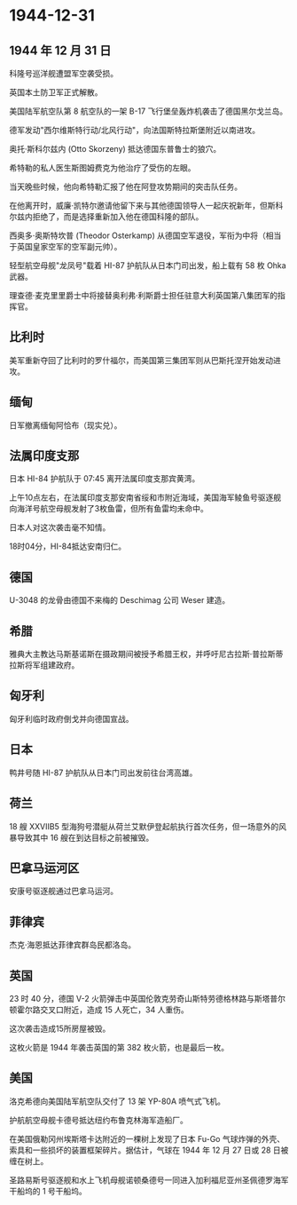 # 1944-12-31

## 1944 年 12 月 31 日

科隆号巡洋舰遭盟军空袭受损。

英国本土防卫军正式解散。

美国陆军航空队第 8 航空队的一架 B-17
飞行堡垒轰炸机袭击了德国黑尔戈兰岛。

德军发动"西尔维斯特行动/北风行动"，向法国斯特拉斯堡附近以南进攻。

奥托·斯科尔兹内 (Otto Skorzeny) 抵达德国东普鲁士的狼穴。

希特勒的私人医生斯图姆费克为他治疗了受伤的左眼。

当天晚些时候，他向希特勒汇报了他在阿登攻势期间的突击队任务。

在他离开时，威廉·凯特尔邀请他留下来与其他德国领导人一起庆祝新年，但斯科尔兹内拒绝了，而是选择重新加入他在德国科隆的部队。

西奥多·奥斯特坎普 (Theodor Osterkamp)
从德国空军退役，军衔为中将（相当于英国皇家空军的空军副元帅）。

轻型航空母舰"龙凤号"载着 HI-87 护航队从日本门司出发，船上载有 58 枚 Ohka
武器。

理查德·麦克里里爵士中将接替奥利弗·利斯爵士担任驻意大利英国第八集团军的指挥官。

## 比利时

美军重新夺回了比利时的罗什福尔，而美国第三集团军则从巴斯托涅开始发动进攻。

## 缅甸

日军撤离缅甸阿恰布（现实兑）。

## 法属印度支那

日本 HI-84 护航队于 07:45 离开法属印度支那宾黄湾。

上午10点左右，在法属印度支那安南省绥和市附近海域，美国海军鲮鱼号驱逐舰向海洋号航空母舰发射了3枚鱼雷，但所有鱼雷均未命中。

日本人对这次袭击毫不知情。

18时04分，HI-84抵达安南归仁。

## 德国

U-3048 的龙骨由德国不来梅的 Deschimag 公司 Weser 建造。

## 希腊

雅典大主教达马斯基诺斯在摄政期间被授予希腊王权，并呼吁尼古拉斯·普拉斯蒂拉斯将军组建政府。

## 匈牙利

匈牙利临时政府倒戈并向德国宣战。

## 日本

鸭井号随 HI-87 护航队从日本门司出发前往台湾高雄。

## 荷兰

18 艘 XXVIIB5
型海狗号潜艇从荷兰艾默伊登起航执行首次任务，但一场意外的风暴导致其中 16
艘在到达目标之前被摧毁。

## 巴拿马运河区

安康号驱逐舰通过巴拿马运河。

## 菲律宾

杰克·海恩抵达菲律宾群岛民都洛岛。

## 英国

23 时 40 分，德国 V-2
火箭弹击中英国伦敦克劳奇山斯特劳德格林路与斯塔普尔顿霍尔路交叉口附近，造成
15 人死亡，34 人重伤。

这次袭击造成15所房屋被毁。

这枚火箭是 1944 年袭击英国的第 382 枚火箭，也是最后一枚。

## 美国

洛克希德向美国陆军航空队交付了 13 架 YP-80A 喷气式飞机。

护航航空母舰卡德号抵达纽约布鲁克林海军造船厂。

在美国俄勒冈州埃斯塔卡达附近的一棵树上发现了日本 Fu-Go
气球炸弹的外壳、索具和一些损坏的装置框架碎片。据估计，气球在 1944 年 12
月 27 日或 28 日被缠在树上。

圣路易斯号驱逐舰和水上飞机母舰诺顿桑德号一同进入加利福尼亚州圣佩德罗海军干船坞的
1 号干船坞。



